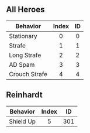 ## All Heroes
| Behavior | Index | ID |
|----------|:-------:|:----:|
| Stationary    | 0 | 0 |
| Strafe        | 1 | 1 |
| Long Strafe   | 2 | 2 |
| AD Spam       | 3 | 3 |
| Crouch Strafe | 4 | 4 |

## Reinhardt
| Behavior | Index | ID |
|----------|:-------:|:----:|
|Shield Up | 5 | 301 |

